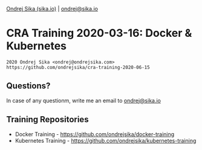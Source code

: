 [Ondrej Sika (sika.io)](https://sika.io) | <ondrej@sika.io>

# CRA Training 2020-03-16: Docker & Kubernetes

    2020 Ondrej Sika <ondrej@ondrejsika.com>
    https://github.com/ondrejsika/cra-training-2020-06-15

## Questions?

In case of any questionm, write me an email to <ondrej@sika.io>

## Training Repositories

- Docker Training - <https://github.com/ondrejsika/docker-training>
- Kubernetes Training - <https://github.com/ondrejsika/kubernetes-training>
